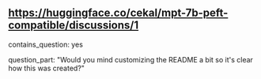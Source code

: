 ## https://huggingface.co/cekal/mpt-7b-peft-compatible/discussions/1

contains_question: yes

question_part: "Would you mind customizing the README a bit so it's clear how this was created?"